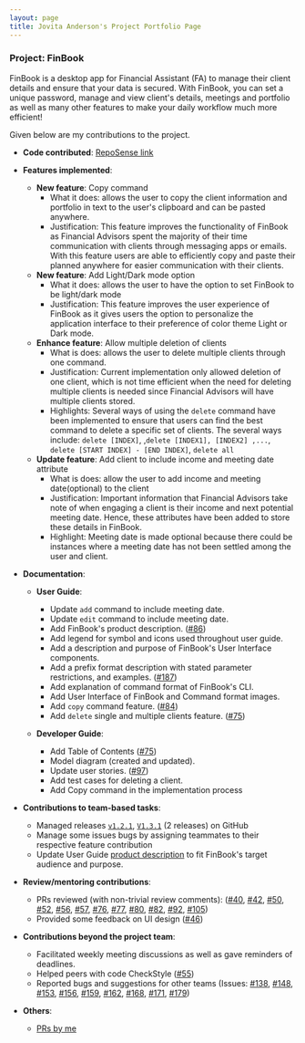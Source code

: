 ```yaml
---
layout: page
title: Jovita Anderson's Project Portfolio Page
---
```


### Project: FinBook

FinBook is a desktop app for Financial Assistant (FA) to manage their client details and ensure that your data is
secured. With FinBook, you can set a unique password, manage and view client's details, meetings and portfolio as well
as many other features to make your daily workflow much more efficient!

Given below are my contributions to the project.

* **Code
  contributed**: [RepoSense link](https://nus-cs2103-ay2223s1.github.io/tp-dashboard/?search=jovitaanderson&breakdown=true)

* **Features implemented**:
    * **New feature**: Copy command
        * What it does: allows the user to copy the client information and portfolio in text to the user's
          clipboard and can be pasted anywhere.
        * Justification: This feature improves the functionality of FinBook as Financial Advisors spent the
          majority of their time communication with clients through messaging apps or emails. With this feature
          users are able to efficiently copy and paste their planned anywhere for easier communication with their
          clients.
    * **New feature**: Add Light/Dark mode option
        * What it does: allows the user to have the option to set FinBook to be light/dark mode
        * Justification: This feature improves the user experience of FinBook as it gives users the option to
          personalize the application interface to their preference of color theme Light or Dark mode.  
    * **Enhance feature**: Allow multiple deletion of clients
        * What is does: allows the user to delete multiple clients through one command.
        * Justification: Current implementation only allowed deletion of one client, which is not time efficient
          when the need for deleting multiple clients is needed since Financial Advisors will have multiple clients
          stored.
        * Highlights: Several ways of using the `delete` command have been implemented to ensure that users can
          find the best command to delete a specific set of clients. The several ways include: `delete [INDEX]`,
          ,`delete [INDEX1], [INDEX2] ,...`, `delete [START INDEX] - [END INDEX]`, `delete all`
    * **Update feature**: Add client to include income and meeting date attribute
        * What is does: allow the user to add income and meeting date(optional) to the client
        * Justification: Important information that Financial Advisors take note of when engaging a client is their
          income and next potential meeting date. Hence, these attributes have been added to store these details in
          FinBook.
        * Highlight: Meeting date is made optional because there could be instances where a meeting date has not been
          settled among the user and client.
      
* **Documentation**:
    * **User Guide**:
        * Update `add` command to include meeting date.
        * Update `edit` command to include meeting date.
        * Add FinBook's product description. ([#86](https://github.com/AY2223S1-CS2103T-F11-3/tp/pull/86))
        * Add legend for symbol and icons used throughout user guide.
        * Add a description and purpose of FinBook's User Interface components.
        * Add a prefix format description with stated parameter restrictions, and examples. ([#187](https://github.com/AY2223S1-CS2103T-F11-3/tp/pull/187))
        * Add explanation of command format of FinBook's CLI.
        * Add User Interface of FinBook and Command format images.
        * Add `copy` command feature. ([#84](https://github.com/AY2223S1-CS2103T-F11-3/tp/pull/84))
        * Add `delete` single and multiple clients feature. ([#75](https://github.com/AY2223S1-CS2103T-F11-3/tp/pull/75]))

    * **Developer Guide**:
        * Add Table of Contents ([#75](https://github.com/AY2223S1-CS2103T-F11-3/tp/pull/75]))
        * Model diagram (created and updated).
        * Update user stories. ([#97](https://github.com/AY2223S1-CS2103T-F11-3/tp/pull/97))
        * Add test cases for deleting a client.
        * Add Copy command in the implementation process
        
* **Contributions to team-based tasks**:
    * Managed releases [`v1.2.1`](https://github.com/AY2223S1-CS2103T-F11-3/tp/releases/tag/v1.2.1),
      [`V1.3.1`](https://github.com/AY2223S1-CS2103T-F11-3/tp/releases/tag/v1.3.1) (2 releases) on GitHub
    * Manage some issues bugs by assigning teammates to their respective feature contribution
    * Update User Guide [product description](https://ay2223s1-cs2103t-f11-3.github.io/tp/UserGuide.html#11-what-is-finbook)
      to fit FinBook's target audience and purpose. 
    
* **Review/mentoring contributions**:
    * PRs reviewed (with non-trivial review comments): ([#40](https://github.com/AY2223S1-CS2103T-F11-3/tp/pull/40),
      [#42](https://github.com/AY2223S1-CS2103T-F11-3/tp/pull/40),
      [#50](https://github.com/AY2223S1-CS2103T-F11-3/tp/pull/50),
      [#52](https://github.com/AY2223S1-CS2103T-F11-3/tp/pull/52),
      [#56](https://github.com/AY2223S1-CS2103T-F11-3/tp/pull/56),
      [#57](https://github.com/AY2223S1-CS2103T-F11-3/tp/pull/57),
      [#76](https://github.com/AY2223S1-CS2103T-F11-3/tp/pull/76),
      [#77](https://github.com/AY2223S1-CS2103T-F11-3/tp/pull/77),
      [#80](https://github.com/AY2223S1-CS2103T-F11-3/tp/pull/80),
      [#82](https://github.com/AY2223S1-CS2103T-F11-3/tp/pull/82),
      [#92](https://github.com/AY2223S1-CS2103T-F11-3/tp/pull/92),
      [#105](https://github.com/AY2223S1-CS2103T-F11-3/tp/pull/105))
    * Provided some feedback on UI design ([#46](https://github.com/AY2223S1-CS2103T-F11-3/tp/pull/46))

* **Contributions beyond the project team**:
    * Facilitated weekly meeting discussions as well as gave reminders of deadlines.
    * Helped peers with code CheckStyle ([#55](https://github.com/AY2223S1-CS2103T-F11-3/tp/pull/55))
    * Reported bugs and suggestions for other teams (Issues: 
      [#138](https://github.com/AY2223S1-CS2103-F14-3/tp/issues/138),
      [#148](https://github.com/AY2223S1-CS2103-F14-3/tp/issues/148),
      [#153](https://github.com/AY2223S1-CS2103-F14-3/tp/issues/153),
      [#156](https://github.com/AY2223S1-CS2103-F14-3/tp/issues/156),
      [#159](https://github.com/AY2223S1-CS2103-F14-3/tp/issues/159),
      [#162](https://github.com/AY2223S1-CS2103-F14-3/tp/issues/162),
      [#168](https://github.com/AY2223S1-CS2103-F14-3/tp/issues/168),
      [#171](https://github.com/AY2223S1-CS2103-F14-3/tp/issues/171),
      [#179](https://github.com/AY2223S1-CS2103-F14-3/tp/issues/179))
    
* **Others**:
    * [PRs by me](https://github.com/AY2223S1-CS2103T-F11-3/tp/pulls?q=is%3Apr+author%3Ajovitaanderson)
